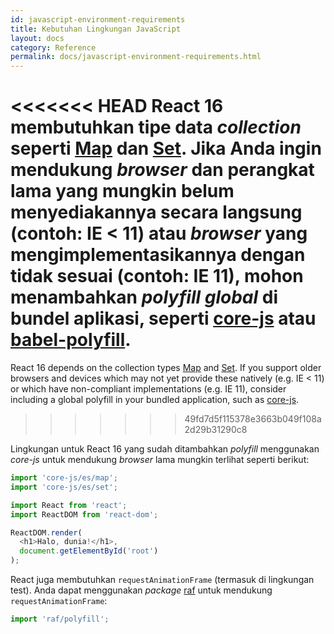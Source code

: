 ```yaml
---
id: javascript-environment-requirements
title: Kebutuhan Lingkungan JavaScript
layout: docs
category: Reference
permalink: docs/javascript-environment-requirements.html
---
```


<<<<<<< HEAD
React 16 membutuhkan tipe data *collection* seperti [Map](https://developer.mozilla.org/en-US/docs/Web/JavaScript/Reference/Global_Objects/Map) dan [Set](https://developer.mozilla.org/en-US/docs/Web/JavaScript/Reference/Global_Objects/Set). Jika Anda ingin mendukung *browser* dan perangkat lama yang mungkin belum menyediakannya secara langsung (contoh: IE < 11) atau *browser* yang mengimplementasikannya dengan tidak sesuai (contoh: IE 11), mohon menambahkan *polyfill global* di bundel aplikasi, seperti [core-js](https://github.com/zloirock/core-js) atau [babel-polyfill](https://babeljs.io/docs/usage/polyfill/).
=======
React 16 depends on the collection types [Map](https://developer.mozilla.org/en-US/docs/Web/JavaScript/Reference/Global_Objects/Map) and [Set](https://developer.mozilla.org/en-US/docs/Web/JavaScript/Reference/Global_Objects/Set). If you support older browsers and devices which may not yet provide these natively (e.g. IE < 11) or which have non-compliant implementations (e.g. IE 11), consider including a global polyfill in your bundled application, such as [core-js](https://github.com/zloirock/core-js).
>>>>>>> 49fd7d5f115378e3663b049f108a2d29b31290c8

Lingkungan untuk React 16 yang sudah ditambahkan *polyfill* menggunakan *core-js* untuk mendukung *browser* lama mungkin terlihat seperti berikut:

```js
import 'core-js/es/map';
import 'core-js/es/set';

import React from 'react';
import ReactDOM from 'react-dom';

ReactDOM.render(
  <h1>Halo, dunia!</h1>,
  document.getElementById('root')
);
```

React juga membutuhkan `requestAnimationFrame` (termasuk di lingkungan test).
Anda dapat menggunakan *package* [raf](https://www.npmjs.com/package/raf) untuk mendukung `requestAnimationFrame`:

```js
import 'raf/polyfill';
```

